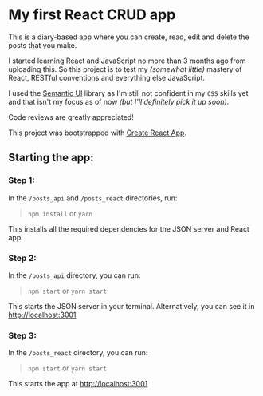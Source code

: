 # My first React CRUD app

This is a diary-based app where you can create, read, edit and delete the posts that you make.

I started learning React and JavaScript no more than 3 months ago from uploading this. So this project is to test my _(somewhat little)_ mastery of React, RESTful conventions and everything else JavaScript.

I used the [Semantic UI](https://semantic-ui.com/) library as I'm still not confident in my `CSS` skills yet and that isn't my focus as of now _(but I'll definitely pick it up soon)_.

Code reviews are greatly appreciated!

This project was bootstrapped with [Create React App](https://github.com/facebook/create-react-app).

## Starting the app:

### Step 1:

In the `/posts_api` and `/posts_react` directories, run:

> `npm install` or `yarn`

This installs all the required dependencies for the JSON server and React app.

### Step 2:

In the `/posts_api` directory, you can run:

> `npm start` or `yarn start`

This starts the JSON server in your terminal. Alternatively, you can see it in [http://localhost:3001](http://localhost:3001)

### Step 3:

In the `/posts_react` directory, you can run:

> `npm start` or `yarn start`

This starts the app at [http://localhost:3001](http://localhost:3001)

